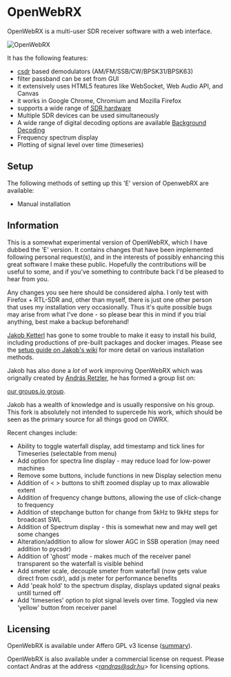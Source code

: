 OpenWebRX
=========

OpenWebRX is a multi-user SDR receiver software with a web interface. 

![OpenWebRX](https://github.com/eroyee/openwebrx_E/blob/develop/owrx_versionE_screenshot_with_ghost_july_10th_22.jpg)

It has the following features:

- [csdr](https://github.com/jketterl/csdr) based demodulators (AM/FM/SSB/CW/BPSK31/BPSK63)
- filter passband can be set from GUI
- it extensively uses HTML5 features like WebSocket, Web Audio API, and Canvas
- it works in Google Chrome, Chromium and Mozilla Firefox
- supports a wide range of [SDR hardware](https://github.com/jketterl/openwebrx/wiki/Supported-Hardware#sdr-devices)
- Multiple SDR devices can be used simultaneously
- A wide range of digital decoding options are available [Background Decoding](https://github.com/jketterl/openwebrx/wiki/Background-decoding)
- Frequency spectrum display
- Plotting of signal level over time (timeseries)

## Setup

The following methods of setting up this 'E' version of OpenwebRX are available:

- Manual installation

## Information

This is a somewhat experimental version of OpenWebRX, which I have dubbed the 'E' version. It contains changes that have been implemented following personal request(s), and in the interests of possibly enhancing this great software I make these public. Hopefully the contributions will be useful to some, and if you've something to contribute back I'd be pleased to hear from you. 

Any changes you see here should be considered alpha. I only test with Firefox + RTL-SDR and, other than myself, there is just one other person
that uses my installation very occasionally. Thus it's quite possible bugs may arise from what I've done - so please bear this in mind 
if you trial anything, best make a backup beforehand!

[Jakob Ketterl](https://github.com/jketterl/) has gone to some trouble to make it easy to install his build, including productions of pre-built packages and docker images. Please see the [setup guide on Jakob's wiki](https://github.com/jketterl/openwebrx/wiki/Setup-Guide) for more detail on various installation methods.

Jakob has also done a *lot* of work improving OpenWebRX which was orignally created by [András Retzler](https://github.com/ha7ilm), he has formed a group list on:

[our groups.io group](https://groups.io/g/openwebrx).

Jakob has a wealth of knowledge and is usually responsive on his group. This fork is absolutely not intended
to supercede his work, which should be seen as the primary source for all things good on OWRX. 

Recent changes include:

*  Ability to toggle waterfall display, add timestamp and tick lines for Timeseries (selectable from menu)
*  Add option for spectra line display - may reduce load for low-power machines
*  Remove some buttons, include functions in new Display selection menu
*  Addition of < > buttons to shift zoomed display up to max allowable extent
*  Addition of frequency change buttons, allowing the use of click-change to frequency
*  Addition of stepchange button for change from 5kHz to 9kHz steps for broadcast SWL
*  Addition of Spectrum display - this is somewhat new and may well get some changes 
*  Alteration/addition to allow for slower AGC in SSB operation (may need addition to pycsdr)
*  Addition of 'ghost' mode - makes much of the receiver panel transparent so the waterfall is visible behind
*  Add smeter scale, decouple smeter from waterfall (now gets value direct from csdr), add js meter for performance benefits
*  Add 'peak hold' to the spectrum display, displays updated signal peaks untill turned off
*  Add 'timeseries' option to plot signal levels over time. Toggled via new 'yellow' button from receiver panel

## Licensing

OpenWebRX is available under Affero GPL v3 license
([summary](https://tldrlegal.com/license/gnu-affero-general-public-license-v3-(agpl-3.0))).

OpenWebRX is also available under a commercial license on request. Please contact Andras at the address
*&lt;randras@sdr.hu&gt;* for licensing options. 
